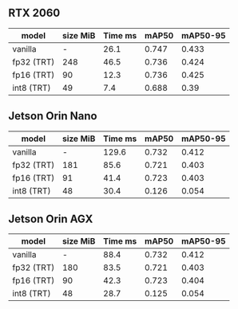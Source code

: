## RTX 2060

|   model     | size MiB| Time ms | mAP50 | mAP50-95 |
|-------------|---------|---------|-------|----------|
| vanilla     | -       | 26.1    |0.747  |0.433     |
| fp32 (TRT)  | 248     | 46.5    |0.736  |0.424     |
| fp16 (TRT)  | 90      | 12.3    |0.736  |0.425     |
| int8 (TRT)  | 49      | 7.4     |0.688  |0.39      |

## Jetson Orin Nano

|   model     | size MiB| Time ms | mAP50 | mAP50-95 |
|-------------|---------|---------|-------|----------|
| vanilla     | -       | 129.6   |0.732  |0.412     |
| fp32 (TRT)  | 181     | 85.6    |0.721  |0.403     |
| fp16 (TRT)  | 91      | 41.4    |0.723  |0.403     |
| int8 (TRT)  | 48      | 30.4    |0.126  |0.054     |

## Jetson Orin AGX

|   model     | size MiB| Time ms | mAP50 | mAP50-95 |
|-------------|---------|---------|-------|----------|
| vanilla     | -       | 88.4    |0.732  |0.412     |
| fp32 (TRT)  | 180     | 83.5    |0.721  |0.403     |
| fp16 (TRT)  | 90      | 42.3    |0.723  |0.404     |
| int8 (TRT)  | 48      | 28.7    |0.125  |0.054     |